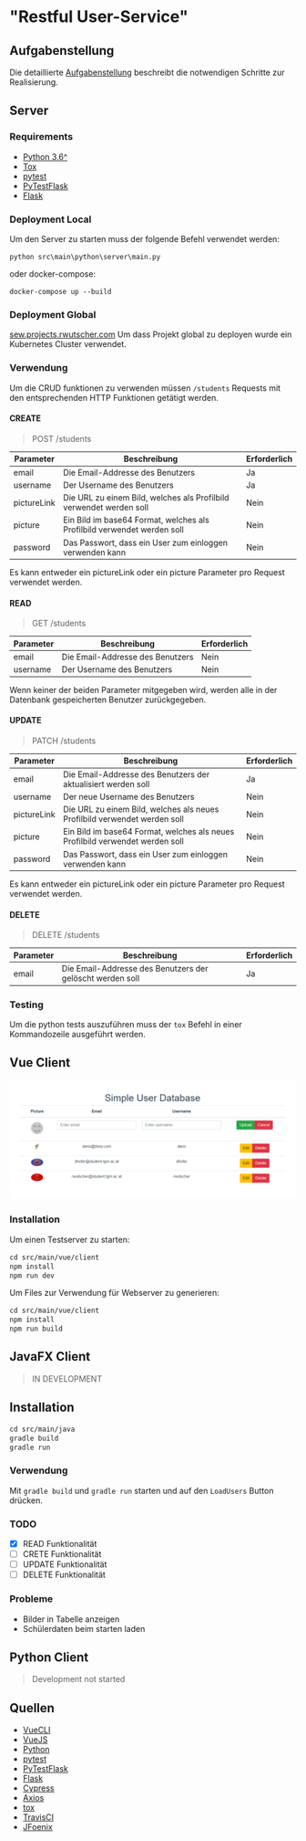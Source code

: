 # "Restful User-Service"

## Aufgabenstellung
Die detaillierte [Aufgabenstellung](TASK.md) beschreibt die notwendigen Schritte zur Realisierung.

## Server

### Requirements
+ [Python 3.6^](https://www.python.org/)
+ [Tox](https://tox.readthedocs.io/en/latest/)
+ [pytest](https://docs.pytest.org/en/latest/)
+ [PyTestFlask](https://pytest-flask.readthedocs.io/en/latest/)
+ [Flask](https://flask-restful.readthedocs.io/en/latest/)

### Deployment Local
Um den Server zu starten muss der folgende Befehl verwendet werden:
```
python src\main\python\server\main.py
```
oder docker-compose:
```
docker-compose up --build
```

### Deployment Global
[sew.projects.rwutscher.com](sew.projects.rwutscher.com)
Um dass Projekt global zu deployen wurde ein Kubernetes Cluster verwendet. 

### Verwendung

Um die CRUD funktionen zu verwenden müssen `/students` Requests mit den 
entsprechenden HTTP Funktionen getätigt werden. 

#### CREATE
> POST <URL>/students

|Parameter|Beschreibung|Erforderlich|
|---|---|---|
|email|Die Email-Addresse des Benutzers|Ja|
|username|Der Username des Benutzers|Ja|
|pictureLink|Die URL zu einem Bild, welches als Profilbild verwendet werden soll|Nein|
|picture|Ein Bild im base64 Format, welches als Profilbild verwendet werden soll|Nein|
|password|Das Passwort, dass ein User zum einloggen verwenden kann|Nein|

Es kann entweder ein pictureLink oder ein picture Parameter pro Request verwendet werden.
#### READ
> GET <URL>/students

|Parameter|Beschreibung|Erforderlich|
|---|---|---|
|email|Die Email-Addresse des Benutzers|Nein|
|username|Der Username des Benutzers|Nein|

Wenn keiner der beiden Parameter mitgegeben wird, werden alle in der Datenbank gespeicherten
Benutzer zurückgegeben.
#### UPDATE
> PATCH <URL>/students

|Parameter|Beschreibung|Erforderlich|
|---|---|---|
|email|Die Email-Addresse des Benutzers der aktualisiert werden soll|Ja|
|username|Der neue Username des Benutzers|Nein|
|pictureLink|Die URL zu einem Bild, welches als neues Profilbild verwendet werden soll|Nein|
|picture|Ein Bild im base64 Format, welches als neues Profilbild verwendet werden soll|Nein|
|password|Das Passwort, dass ein User zum einloggen verwenden kann|Nein|

Es kann entweder ein pictureLink oder ein picture Parameter pro Request verwendet werden.
#### DELETE
> DELETE <URL>/students

|Parameter|Beschreibung|Erforderlich|
|---|---|---|
|email|Die Email-Addresse des Benutzers der gelöscht werden soll|Ja|
### Testing
Um die python tests auszuführen muss der `tox` Befehl in einer Kommandozeile
ausgeführt werden.

## Vue Client

![vueJS client](vue.png)

### Installation
Um einen Testserver zu starten:
```
cd src/main/vue/client
npm install
npm run dev
```
Um Files zur Verwendung für Webserver zu generieren:
```
cd src/main/vue/client
npm install
npm run build
```



## JavaFX Client
> IN DEVELOPMENT

## Installation

```
cd src/main/java
gradle build
gradle run
```

### Verwendung
Mit `gradle build` und `gradle run` starten und auf den `LoadUsers` Button drücken.

### TODO
* [X] READ Funktionalität
* [ ] CRETE Funktionalität
* [ ] UPDATE Funktionalität
* [ ] DELETE Funktionalität

### Probleme
+ Bilder in Tabelle anzeigen
+ Schülerdaten beim starten laden

## Python Client
> Development not started

## Quellen

+ [VueCLI](https://cli.vuejs.org/)
+ [VueJS](https://vuejs.org/)
+ [Python](https://www.python.org/)
+ [pytest](https://docs.pytest.org/en/latest/)
+ [PyTestFlask](https://pytest-flask.readthedocs.io/en/latest/)
+ [Flask](https://flask-restful.readthedocs.io/en/latest/)
+ [Cypress](https://docs.cypress.io/guides/overview/why-cypress.html)
+ [Axios](https://github.com/axios/axios)
+ [tox](https://tox.readthedocs.io/en/latest/)
+ [TravisCI](https://docs.travis-ci.com/)
+ [JFoenix](http://www.jfoenix.com/)